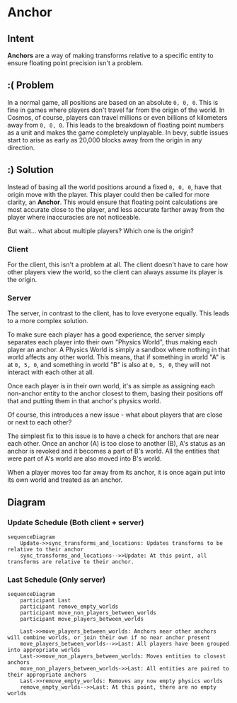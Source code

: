 # Anchor

## Intent

**Anchors** are a way of making transforms relative to a specific entity to ensure floating point precision isn't a problem.

## :( Problem

In a normal game, all positions are based on an absolute `0, 0, 0`. This is fine in games where players don't travel far from
the origin of the world. In Cosmos, of course, players can travel millions or even billions of kilometers away from `0, 0, 0`.
This leads to the breakdown of floating point numbers as a unit and makes the game completely unplayable.
In bevy, subtle issues start to arise as early as 20,000 blocks away from the origin in any direction.

## :) Solution

Instead of basing all the world positions around a fixed `0, 0, 0`, have that origin move with the player.
This player could then be called for more clarity, an **Anchor**. This would ensure that floating point calculations
are most accurate close to the player, and less accurate farther away from the player where inaccuracies are not noticeable.

But wait... what about multiple players? Which one is the origin?

### Client

For the client, this isn't a problem at all. The client doesn't have to care how other players view the world, so the client can always assume its player is the origin.

### Server

The server, in contrast to the client, has to love everyone equally. This leads to a more complex solution.

To make sure each player has a good experience, the server simply separates each player into their own "Physics World",
thus making each player an anchor. A Physics World is simply a sandbox where nothing in that world affects any other world.
This means, that if something in world "A" is at `0, 5, 0`, and something in world "B" is also at `0, 5, 0`, they will not
interact with each other at all.

Once each player is in their own world, it's as simple as assigning each non-anchor entity to the anchor closest to them,
basing their positions off that and putting them in that anchor's physics world.

Of course, this introduces a new issue - what about players that are close or next to each other?

The simplest fix to this issue is to have a check for anchors that are near each other. Once an anchor (A) is too close to another (B),
A's status as an anchor is revoked and it becomes a part of B's world. All the entities that were part of A's world are also moved into B's world.

When a player moves too far away from its anchor, it is once again put into its own world and treated as an anchor.

## Diagram

### Update Schedule (Both client + server)

```mermaid
sequenceDiagram
    Update->>sync_transforms_and_locations: Updates transforms to be relative to their anchor
    sync_transforms_and_locations-->>Update: At this point, all transforms are relative to their anchor.
```

### Last Schedule (Only server)

```mermaid
sequenceDiagram
    participant Last
    participant remove_empty_worlds
    participant move_non_players_between_worlds
    participant move_players_between_worlds

    Last->>move_players_between_worlds: Anchors near other anchors will combine worlds, or join their own if no near anchor present
    move_players_between_worlds-->>Last: All players have been grouped into appropriate worlds
    Last->>move_non_players_between_worlds: Moves entities to closest anchors
    move_non_players_between_worlds->>Last: All entities are paired to their appropriate anchors
    Last->>remove_empty_worlds: Removes any now empty physics worlds
    remove_empty_worlds-->>Last: At this point, there are no empty worlds
```

